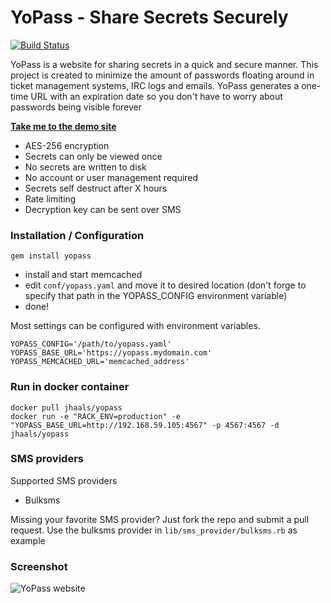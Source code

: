 # YoPass - Share Secrets Securely
[![Build Status](https://travis-ci.org/jhaals/yopass.png?branch=master)](https://travis-ci.org/jhaals/yopass)

YoPass is a website for sharing secrets in a quick and secure manner.
This project is created to minimize the amount of passwords floating around in ticket management systems, IRC logs and emails. YoPass generates a one-time URL with an expiration date so you don't have to worry about passwords being visible forever

__[Take me to the demo site](http://yopass.jhaals.se)__

* AES-256 encryption
* Secrets can only be viewed once
* No secrets are written to disk
* No account or user management required
* Secrets self destruct after X hours
* Rate limiting
* Decryption key can be sent over SMS

### Installation / Configuration

    gem install yopass

* install and start memcached
* edit `conf/yopass.yaml` and move it to desired location (don't forge to specify that path in the YOPASS_CONFIG environment variable)
* done!

Most settings can be configured with environment variables.

    YOPASS_CONFIG='/path/to/yopass.yaml'
    YOPASS_BASE_URL='https://yopass.mydomain.com'
    YOPASS_MEMCACHED_URL='memcached_address'


### Run in docker container

    docker pull jhaals/yopass
    docker run -e "RACK_ENV=production" -e "YOPASS_BASE_URL=http://192.168.59.105:4567" -p 4567:4567 -d jhaals/yopass

### SMS providers

Supported SMS providers

- Bulksms

Missing your favorite SMS provider? Just fork the repo and submit a pull request.
Use the bulksms provider in ```lib/sms_provider/bulksms.rb``` as example

### Screenshot
![YoPass website](http://f.cl.ly/items/2F2T1L3a3R162K2G383q/yopass.png)

